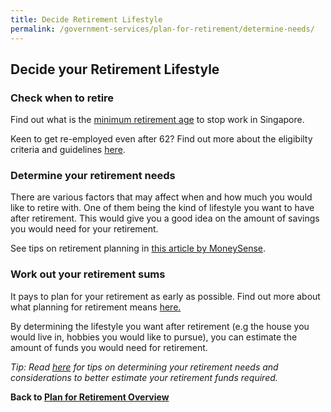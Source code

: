 ```yaml
---
title: Decide Retirement Lifestyle
permalink: /government-services/plan-for-retirement/determine-needs/
---
```


## Decide your Retirement Lifestyle


### Check when to retire

Find out what is the <a href="https://www.mom.gov.sg/employment-practices/retirement" target="_blank">minimum retirement age</a> to stop work in Singapore. 

Keen to get re-employed even after 62? Find out more about the eligibilty criteria and guidelines [here](https://www.mom.gov.sg/employment-practices/re-employment#eligibility).


### Determine your retirement needs

There are various factors that may affect when and how much you would like to retire with. One of them being the kind of lifestyle you want to have after retirement. This would give you a good idea on the amount of savings you would need for your retirement.

See tips on retirement planning in [this article by MoneySense](https://www.moneysense.gov.sg/articles/2018/10/determine-your-retirement-needs).


### Work out your retirement sums

It pays to plan for your retirement as early as possible. Find out more about what planning for retirement means <a href="https://www.cpf.gov.sg/eSvc/Web/Schemes/RetirementCalculator/RetirementNeeds" target="_blank">here.</a>

By determining the lifestyle you want after retirement (e.g the house you would live in, hobbies you would like to pursue), you can estimate the amount of funds you would need for retirement. 

*Tip: Read <a href="https://www.moneysense.gov.sg/articles/2018/10/determine-your-retirement-needs" target="_blank">here</a> for tips on determining your retirement needs and considerations to better estimate your retirement funds required.*



**Back to [Plan for Retirement Overview](/government-services/plan-for-retirement/overview/)**
